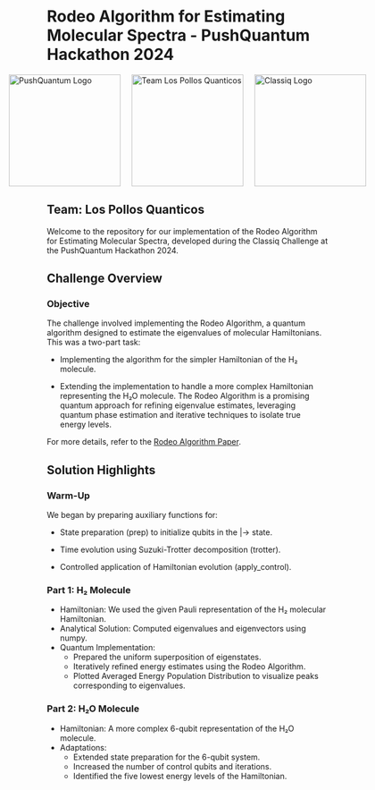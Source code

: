 # Rodeo Algorithm for Estimating Molecular Spectra - PushQuantum Hackathon 2024

<div style="display: flex; justify-content: center; align-items: center; gap: 20px;">
    <img src="https://docs.classiq.io/resources/pushquantum_logo.png" alt="PushQuantum Logo" style="width: 200px; height: auto;" />
    <img src="https://avatars.githubusercontent.com/u/190467285?s=400&u=f1cd2ff965acf448e997e31e12778ec64f23b372&v=4" alt="Team Los Pollos Quanticos" style="width: 200px; height: auto;" />
    <img src="https://docs.classiq.io/resources/classiq-logo.svg" alt="Classiq Logo" style="width: 200px; height: auto;" />
</div>

## Team: Los Pollos Quanticos
Welcome to the repository for our implementation of the Rodeo Algorithm for Estimating Molecular Spectra, developed during the Classiq Challenge at the PushQuantum Hackathon 2024.

## Challenge Overview
### Objective
The challenge involved implementing the Rodeo Algorithm, a quantum algorithm designed to estimate the eigenvalues of molecular Hamiltonians. This was a two-part task:

- Implementing the algorithm for the simpler Hamiltonian of the H₂ molecule.

- Extending the implementation to handle a more complex Hamiltonian representing the H₂O molecule.
The Rodeo Algorithm is a promising quantum approach for refining eigenvalue estimates, leveraging quantum phase estimation and iterative techniques to isolate true energy levels.

For more details, refer to the [Rodeo Algorithm Paper](https://arxiv.org/pdf/2009.04092).

## Solution Highlights
### Warm-Up
We began by preparing auxiliary functions for:

- State preparation (prep) to initialize qubits in the |-> state.

- Time evolution using Suzuki-Trotter decomposition (trotter).
- Controlled application of Hamiltonian evolution (apply_control).

### Part 1: H₂ Molecule
- Hamiltonian: We used the given Pauli representation of the H₂ molecular Hamiltonian.
- Analytical Solution: Computed eigenvalues and eigenvectors using numpy.
- Quantum Implementation:
    - Prepared the uniform superposition of eigenstates.
    - Iteratively refined energy estimates using the Rodeo Algorithm.
    - Plotted Averaged Energy Population Distribution to visualize peaks corresponding to eigenvalues.

### Part 2: H₂O Molecule
- Hamiltonian: A more complex 6-qubit representation of the H₂O molecule.
- Adaptations:
  - Extended state preparation for the 6-qubit system.
  - Increased the number of control qubits and iterations.
  - Identified the five lowest energy levels of the Hamiltonian.